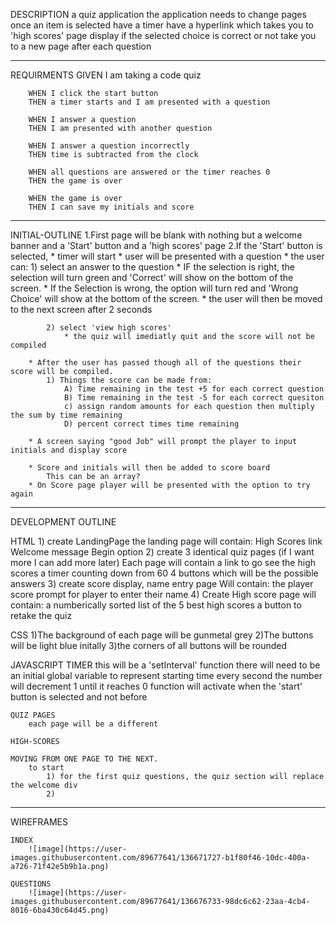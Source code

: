 DESCRIPTION
    a quiz application
        the application needs to change pages once an item is selected
        have a timer
        have a hyperlink which takes you to 'high scores' page
        display if the selected choice is correct or not
        take you to a new page after each question
______________________________________________________________________________

REQUIRMENTS
    GIVEN I am taking a code quiz

        WHEN I click the start button
        THEN a timer starts and I am presented with a question

        WHEN I answer a question
        THEN I am presented with another question

        WHEN I answer a question incorrectly
        THEN time is subtracted from the clock
        
        WHEN all questions are answered or the timer reaches 0
        THEN the game is over
        
        WHEN the game is over
        THEN I can save my initials and score

_______________________________________________________________________________
INITIAL-OUTLINE
    1.First page will be blank with nothing but a welcome banner and a 'Start' button and a 'high scores' page 
    2.If the 'Start' button is selected, 
        * timer will start
        * user will be presented with a question 
        * the user can:
            1) select an answer to the question
                * IF the selection is right, the selection will turn green and 'Correct' will show on the bottom of the screen.
                * If the Selection is wrong, the option will turn red and 'Wrong Choice' will show at the bottom of the screen.
                * the user will then be moved to the next screen after 2 seconds
                
            2) select 'view high scores'
                * the quiz will imediatly quit and the score will not be compiled

        * After the user has passed though all of the questions their score will be compiled. 
            1) Things the score can be made from:
                A) Time remaining in the test +5 for each correct question
                B) Time remaining in the test -5 for each correct quesiton
                c) assign random amounts for each question then multiply the sum by time remaining
                D) percent correct times time remaining
        
        * A screen saying "good Job" will prompt the player to input initials and display score

        * Score and initials will then be added to score board
            This can be an array?
        * On Score page player will be presented with the option to try again
_________________________________________________________________________________
DEVELOPMENT OUTLINE

HTML
    1) create LandingPage 
        the landing page will contain:
            High Scores link
            Welcome message
            Begin option
    2) create 3 identical quiz pages (if I want more I can add more later)
        Each page will contain
            a link to go see the high scores
            a timer counting down from 60
            4 buttons which will be the possible answers
    3) create score display, name entry page
        Will contain: 
            the player score
            prompt for player to enter their name
    4) Create High score page
        will contain:
            a numberically sorted list of the 5 best high scores
            a button to retake the quiz


CSS 
    1)The background of each page will be gunmetal grey
    2)The buttons will be light blue initally 
    3)the corners of all buttons will be rounded

JAVASCRIPT
    TIMER
        this will be a 'setInterval' function
            there will need to be an initial global variable to represent starting time
            every second the number will decrement 1 until it reaches 0
            function will activate when the 'start' button is selected and not before 

    QUIZ PAGES
        each page will be a different 

    HIGH-SCORES

    MOVING FROM ONE PAGE TO THE NEXT. 
        to start
            1) for the first quiz questions, the quiz section will replace the welcome div
            2) 

_________________________________________________________________________________________________________

WIREFRAMES

    INDEX
        ![image](https://user-images.githubusercontent.com/89677641/136671727-b1f80f46-10dc-400a-a726-71f42e5b9b1a.png)

    QUESTIONS
        ![image](https://user-images.githubusercontent.com/89677641/136676733-98dc6c62-23aa-4cb4-8016-6ba430c64d45.png)
